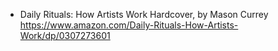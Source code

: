 
- Daily Rituals: How Artists Work Hardcover, by Mason Currey https://www.amazon.com/Daily-Rituals-How-Artists-Work/dp/0307273601
